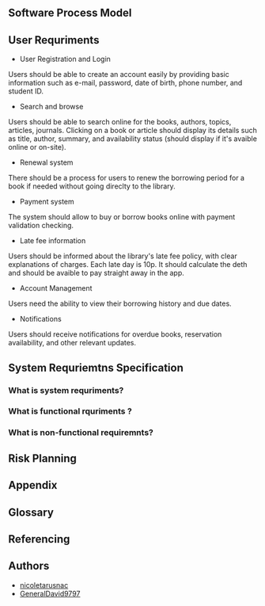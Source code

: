 ## Software Process Model 



## User Requriments 
* User Registration and Login 

Users should be able to create an account easily by providing basic information such as e-mail, password, date of birth, phone number, and student ID.
* Search and browse 

Users should be able to search online for the books, authors, topics, articles, journals. Clicking on a book or article should display its details such as title, author, summary, and availability status (should display if it's  avaible online or on-site). 

* Renewal system

There should be a process for users to renew the borrowing period for a book if needed without going direclty to the library.

* Payment system

The system should allow to buy or borrow books online with payment validation checking. 
* Late fee information

Users should be informed about the library's late fee policy, with clear explanations of charges. Each late day is 10p. It should calculate the deth and should be avaible to pay straight away in the app.
* Account Management

Users need the ability to view their borrowing history and due dates.
* Notifications

Users should receive notifications for overdue books, reservation availability, and other relevant updates.

## System Requriemtns Specification 

### **What is system requriments?**

### **What is functional rquriments ?** 

### **What is non-functional requiremnts?**

## Risk Planning 

## Appendix 

## Glossary  

## Referencing 

## Authors

- [nicoletarusnac](https://github.com/nicoletarusnac)
- [GeneralDavid9797](https://github.com/GeneralDavid9797)
